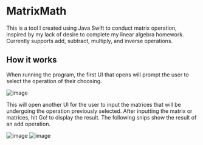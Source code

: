 # MatrixMath 
This is a tool I created using Java Swift to conduct matrix operation, inspired by my lack of desire to complete my linear algebra homework. Currently supports add, subtract, multiply, and inverse operations. 
## How it works
When running the program, the first UI that opens will prompt the user to select the operation of their choosing.

![image](https://user-images.githubusercontent.com/71283324/160220747-4fb06afb-c764-488a-a51a-2000350b19f6.png)

This will open another UI for the user to input the matrices that will be undergoing the operation previously selected. After inputting the matrix or matrices, hit Go! to display the result. The following snips show the result of an add operation. 

![image](https://user-images.githubusercontent.com/71283324/160221074-a351a2ea-c568-4684-8f6b-bc69996a812a.png) ![image](https://user-images.githubusercontent.com/71283324/160221195-6f2d021f-5f51-4905-bf88-ebff3f49a0f9.png)





